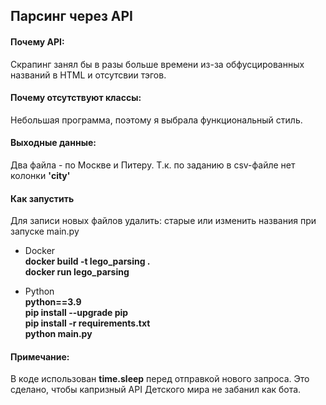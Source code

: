 ## Парсинг через API
#### Почему API:
Скрапинг занял бы в разы больше времени из-за обфусцированных названий в HTML и отсутсвии тэгов.
#### Почему отсутствуют классы:
Небольшая программа, поэтому я выбрала функциональный стиль.
#### Выходные данные:
Два файла - по Москве и Питеру. Т.к. по заданию в csv-файле нет колонки **'city'**
#### Как запустить
Для записи новых файлов удалить: старые или изменить названия при запуске  main.py
- Docker<br>
**docker build -t lego_parsing .**<br>
**docker run lego_parsing**<br>


- Python<br>
**python==3.9**<br>
**pip install --upgrade pip**<br>
**pip install -r requirements.txt**<br>
**python main.py**

#### Примечание:
В коде использован **time.sleep** перед отправкой нового запроса. Это сделано, чтобы капризный API Детского мира не забанил как бота.
